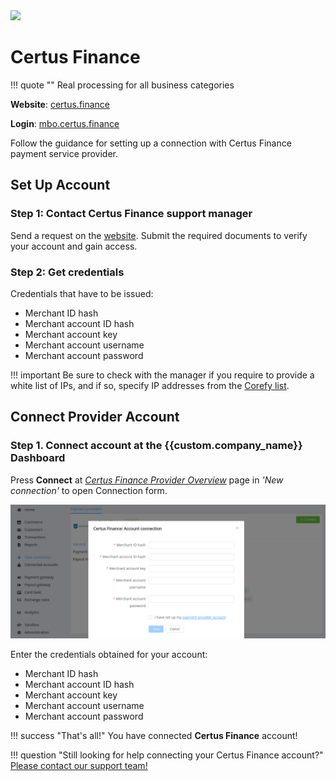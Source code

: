 <img src="https://static.openfintech.io/payment_providers/certusfinance/logo.png?w=400" width="400px">

# Certus Finance

!!! quote ""
    Real processing for all business categories

**Website**: [certus.finance](https://certus.finance/)

**Login**: [mbo.certus.finance](https://mbo.certus.finance/Portal/#!login)

Follow the guidance for setting up a connection with Certus Finance payment service provider.

## Set Up Account

### Step 1: Contact Certus Finance support manager

Send a request on the [website](https://certus.finance/). Submit the required documents to verify your account and gain access.

### Step 2: Get credentials

Credentials that have to be issued:

* Merchant ID hash
* Merchant account ID hash
* Merchant account key
* Merchant account username
* Merchant account password

!!! important
    Be sure to check with the manager if you require to provide a white list of IPs, and if so, specify IP addresses from the [Corefy list](/integration/ips/).

## Connect Provider Account

### Step 1. Connect account at the {{custom.company_name}} Dashboard

Press **Connect** at [*Certus Finance Provider Overview*]({{custom.dashboard_base_url}}connect-directory/payment-providers/certusfinance/general) page in *'New connection'* to open Connection form.

![Connect](images/provider-account.png)

Enter the credentials obtained for your account:

* Merchant ID hash
* Merchant account ID hash
* Merchant account key
* Merchant account username
* Merchant account password

!!! success "That's all!"
    You have connected **Certus Finance** account!

!!! question "Still looking for help connecting your Certus Finance account?"
    <!--email_off-->[Please contact our support team!](mailto:{{custom.support_email}})<!--/email_off-->
